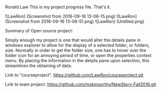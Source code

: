 Ronald Law
This is my project progress file.
That's it.

![LawRon] (Screenshot from 2016-09-16 13-06-15.png)
![LawRon] (Screenshot from 2016-09-16 13-06-51.png)
![LawRon] (Untitled.png)

Summary of Open source project:

Simply enough my project is one that would alter the details pane in windows explorer
to allow for the display of a selected folder, or folders, size.
Normally in order to get the folder size, one has to hover over the folder icon for an annoying period
of time, or open the properties context menu.
By placing the information in the details pane upon selection, this streamlines the obtaining of data.

Link to "courseproject".
https://github.com/LawRon/courseproject.git

Link to team project:
https://github.com/mskmoorthy/NewStory-Fall2016.git
